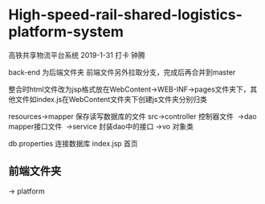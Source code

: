 # High-speed-rail-shared-logistics-platform-system
高铁共享物流平台系统
2019-1-31 打卡 钟腾

back-end 为后端文件夹 前端文件另外拉取分支，完成后再合并到master

整合时html文件改为jsp格式放在WebContent->WEB-INF->pages文件夹下，其他文件如index.js在WebContent文件夹下创建js文件夹分别归类

resources->mapper 保存读写数据库的文件
src->controller 控制器文件
​     ->dao mapper接口文件
​     ->service 封装dao中的接口
​     ->vo 对象类

db.properties 连接数据库
index.jsp 首页

## 前端文件夹

-> platform